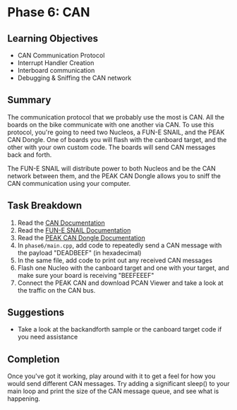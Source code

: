 # Phase 6: CAN

## Learning Objectives
- CAN Communication Protocol
- Interrupt Handler Creation
- Interboard communication
- Debugging & Sniffing the CAN network

## Summary
The communication protocol that we probably use the most is CAN. All the boards on the bike
communicate with one another via CAN. To use this protocol, you're going to need two Nucleos,
a FUN-E SNAIL, and the PEAK CAN Dongle. One of boards you will flash with the canboard target,
and the other with your own custom code. The boards will send CAN messages back and forth.

The FUN-E SNAIL will distribute power to both Nucleos and be the CAN network between them, and the PEAK CAN Dongle
allows you to sniff the CAN communication using your computer.

## Task Breakdown
1. Read the [CAN Documentation](https://sites.google.com/g.rit.edu/evt-home-page/firmware-team/communication-protocols/controller-area-network-can?authuser=0)
2. Read the [FUN-E SNAIL Documentation](https://sites.google.com/g.rit.edu/evt-home-page/firmware-team/device-documentation/fun-e-snail?authuser=0)
3. Read the [PEAK CAN Dongle Documentation](https://sites.google.com/g.rit.edu/evt-home-page/firmware-team/device-documentation/peak-can-dongle?authuser=0)
4. In `phase6/main.cpp`, add code to repeatedly send a CAN message with the payload "DEADBEEF" (in hexadecimal)
5. In the same file, add code to print out any received CAN messages
6. Flash one Nucleo with the canboard target and one with your target, and make sure your board is receiving "BEEFEEEF"
7. Connect the PEAK CAN and download PCAN Viewer and take a look at the traffic on the CAN bus.

## Suggestions
- Take a look at the backandforth sample or the canboard target code if you need assistance

## Completion
Once you've got it working, play around with it to get a feel for how you would send different CAN messages. 
Try adding a significant sleep() to your main loop and print the size of the CAN message queue, and see what is happening.